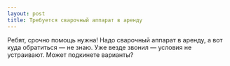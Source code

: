 ```yaml
---
layout: post 
title: Требуется сварочный аппарат в аренду 
--- 
```

Ребят, срочно помощь нужна! Надо сварочный аппарат в аренду, а вот куда обратиться — не знаю. Уже везде звонил — условия не устраивают. Может подкинете варианты?